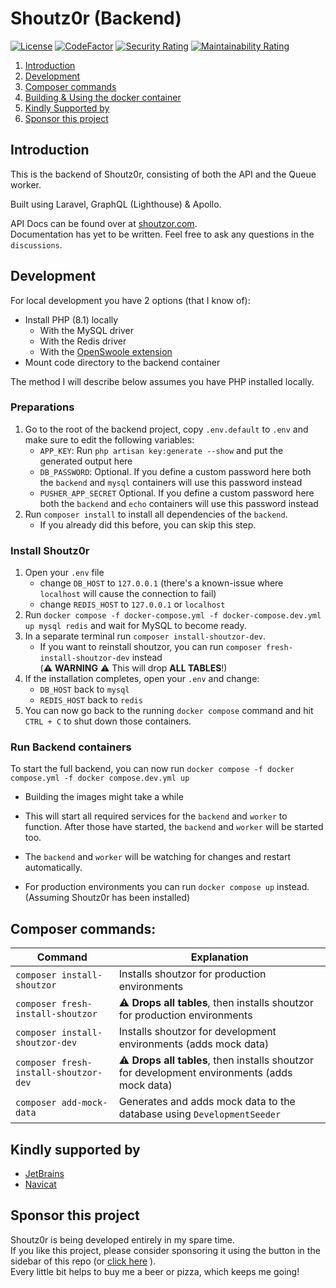 # Shoutz0r (Backend)

[![License](https://img.shields.io/github/license/Shoutz0r/backend.svg?style=flat)](https://www.gnu.org/licenses/gpl-3.0.en.html)
[![CodeFactor](https://www.codefactor.io/repository/github/Shoutz0r/backend/badge/main)](https://www.codefactor.io/repository/github/Shoutz0r/backend/overview/main)
[![Security Rating](https://sonarcloud.io/api/project_badges/measure?project=Shoutz0r_backend&metric=security_rating)](https://sonarcloud.io/summary/new_code?id=Shoutz0r_backend)
[![Maintainability Rating](https://sonarcloud.io/api/project_badges/measure?project=Shoutz0r_backend&metric=sqale_rating)](https://sonarcloud.io/summary/new_code?id=Shoutz0r_backend)

1. [Introduction](#introduction)
2. [Development](#development)
3. [Composer commands](#composer-commands)
4. [Building & Using the docker container](#building--using-the-docker-container)
5. [Kindly Supported by](#kindly-supported-by)
6. [Sponsor this project](#sponsor-this-project)

## Introduction

This is the backend of Shoutz0r, consisting of both the API and the Queue worker.

Built using Laravel, GraphQL (Lighthouse) & Apollo.

API Docs can be found over at [shoutzor.com](https://shoutzor.com/phpdocs/app/master/). \
Documentation has yet to be written. Feel free to ask any questions in the `discussions`.

## Development

For local development you have 2 options (that I know of):
- Install PHP (8.1) locally
    - With the MySQL driver
    - With the Redis driver
    - With the [OpenSwoole extension](https://openswoole.com/docs/get-started/installation)
- Mount code directory to the backend container

The method I will describe below assumes you have PHP installed locally.

### Preparations
1. Go to the root of the backend project, copy `.env.default` to `.env` and make sure to edit the following variables:
   - `APP_KEY`: Run `php artisan key:generate --show` and put the generated output here
   - `DB_PASSWORD`: Optional. If you define a custom password here both the `backend` and `mysql` containers will use this password instead
   - `PUSHER_APP_SECRET` Optional. If you define a custom password here both the `backend` and `echo` containers will use this password instead
2. Run `composer install` to install all dependencies of the `backend`.
   - If you already did this before, you can skip this step.

### Install Shoutz0r
1. Open your `.env` file 
   - change `DB_HOST` to `127.0.0.1` (there's a known-issue where `localhost` will cause the connection to fail)
   - change `REDIS_HOST` to `127.0.0.1` or `localhost`
2. Run `docker compose -f docker-compose.yml -f docker-compose.dev.yml up mysql redis` and wait for MySQL to become ready.
3. In a separate terminal run `composer install-shoutzor-dev`.
   - If you want to reinstall shoutzor, you can run `composer fresh-install-shoutzor-dev` instead\
     (⚠️ **WARNING** ⚠️ This will drop **ALL TABLES**!)
3. If the installation completes, open your `.env` and change:
   - `DB_HOST` back to `mysql`
   - `REDIS_HOST` back to `redis`
4. You can now go back to the running `docker compose` command and hit `CTRL + C` to shut down those containers.

### Run Backend containers
To start the full backend, you can now run `docker compose -f docker compose.yml -f docker compose.dev.yml up` 
 - Building the images might take a while
 - This will start all required services for the `backend` and `worker` to function. After those have started, the `backend` and `worker` will be started too.
 - The `backend` and `worker` will be watching for changes and restart automatically.

 - For production environments you can run `docker compose up` instead. (Assuming Shoutz0r has been installed)

## Composer commands:

| Command                               | Explanation                                                            |
|---------------------------------------|------------------------------------------------------------------------|
| `composer install-shoutzor`           | Installs shoutzor for production environments                          |
| `composer fresh-install-shoutzor`     | ⚠️ **Drops all tables**, then installs shoutzor for production environments                          |
| `composer install-shoutzor-dev`       | Installs shoutzor for development environments (adds mock data)        |
| `composer fresh-install-shoutzor-dev` | ⚠️ **Drops all tables**, then installs shoutzor for development environments (adds mock data)        |
| `composer add-mock-data`              | Generates and adds mock data to the database using `DevelopmentSeeder` |

## Kindly supported by

* [JetBrains](https://www.jetbrains.com/?from=Shoutz0r)
* [Navicat](https://www.navicat.com/)

## Sponsor this project

Shoutz0r is being developed entirely in my spare time. \
If you like this project, please consider sponsoring it using the button in the sidebar of this repo (or [click here](https://github.com/sponsors/xorinzor) ).\
Every little bit helps to buy me a beer or pizza, which keeps me going!
